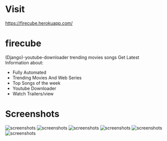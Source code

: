 # Visit 

https://firecube.herokuapp.com/

# firecube
(Django)-youtube-downloader trending movies songs
Get Latest Information about:
- Fully Automated
- Trending Movies And  Web Series
- Top Songs of the week
- Youtube Downloader
- Watch Trailers/view

# Screenshots
![screenshots](screenshots/ss1.jpg) ![screenshots](screenshots/ss2.jpg) ![screenshots](screenshots/ss3.jpg)
![screenshots](screenshots/ss4.jpg) ![screenshots](screenshots/ss5.jpg) ![screenshots](screenshots/ss6.jpg)
